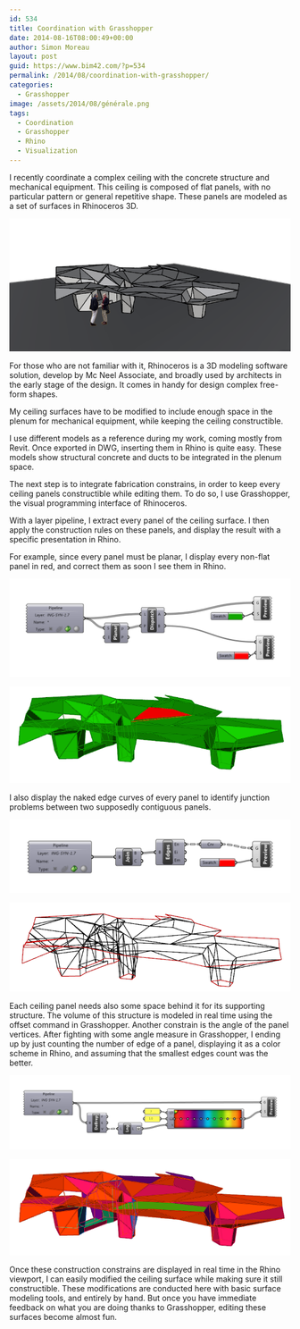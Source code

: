 ```yaml
---
id: 534
title: Coordination with Grasshopper
date: 2014-08-16T08:00:49+00:00
author: Simon Moreau
layout: post
guid: https://www.bim42.com/?p=534
permalink: /2014/08/coordination-with-grasshopper/
categories:
  - Grasshopper
image: /assets/2014/08/générale.png
tags:
  - Coordination
  - Grasshopper
  - Rhino
  - Visualization
---
```

I recently coordinate a complex ceiling with the concrete structure and mechanical equipment. This ceiling is composed of flat panels, with no particular pattern or general repetitive shape. These panels are modeled as a set of surfaces in Rhinoceros 3D.

![générale](/assets/2014/08/générale.png)

For those who are not familiar with it, Rhinoceros is a 3D modeling software solution, develop by Mc Neel Associate, and broadly used by architects in the early stage of the design. It comes in handy for design complex free-form shapes.

My ceiling surfaces have to be modified to include enough space in the plenum for mechanical equipment, while keeping the ceiling constructible.

I use different models as a reference during my work, coming mostly from Revit. Once exported in DWG, inserting them in Rhino is quite easy. These models show structural concrete and ducts to be integrated in the plenum space.

The next step is to integrate fabrication constrains, in order to keep every ceiling panels constructible while editing them. To do so, I use Grasshopper, the visual programming interface of Rhinoceros.

With a layer pipeline, I extract every panel of the ceiling surface. I then apply the construction rules on these panels, and display the result with a specific presentation in Rhino.

For example, since every panel must be planar, I display every non-flat panel in red, and correct them as soon I see them in Rhino.

![greenGH](/assets/2014/08/greenGH.png)

![greenR3](/assets/2014/08/greenR3.png)

I also display the naked edge curves of every panel to identify junction problems between two supposedly contiguous panels.

![redGH](/assets/2014/08/redGH.png)

![redR3](/assets/2014/08/redR3.png)

Each ceiling panel needs also some space behind it for its supporting structure. The volume of this structure is modeled in real time using the offset command in Grasshopper. Another constrain is the angle of the panel vertices. After fighting with some angle measure in Grasshopper, I ending up by just counting the number of edge of a panel, displaying it as a color scheme in Rhino, and assuming that the smallest edges count was the better.

![colorsGH](/assets/2014/08/colorsGH.png)

![colors3D](/assets/2014/08/colors3D.png)

Once these construction constrains are displayed in real time in the Rhino viewport, I can easily modified the ceiling surface while making sure it still constructible. These modifications are conducted here with basic surface modeling tools, and entirely by hand. But once you have immediate feedback on what you are doing thanks to Grasshopper, editing these surfaces become almost fun.